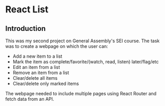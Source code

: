 # React List

## Introduction

This was my second project on General Assembly's SEI course. The task was to create a webpage on which the user can:
- Add a new item to a list
- Mark the item as complete/favorite/(watch, read, listen) later/flag/etc
- Edit an item from a list
- Remove an item from a list
- Clear/delete all items
- Clear/delete only marked items

The webpage needed to include multiple pages using React Router and fetch data from an API. 

